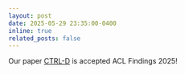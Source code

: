 ```yaml
---
layout: post
date: 2025-05-29 23:35:00-0400
inline: true
related_posts: false
---
```


Our paper [CTRL-D](https://wwongkamjan.github.io/projects/ctrld/) is accepted ACL Findings 2025! 
